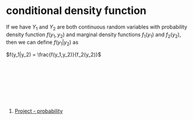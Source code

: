 # conditional density function

If we have $Y_1$ and $Y_2$ are both continuous random variables with probability density function $f(y_1,y_2)$ and marginal density functions $f_1(y_1)$ and $f_2(y_2)$, then we can define $f(y_1|y_2)$ as 

$f(y_1|y_2) = \frac{f(y_1,y_2)}{f_2(y_2)}$  

‍

‍

‍

‍

1. [Project - probability](lt://open/ZbvpVW0yOkCewxE6At8V2g)
